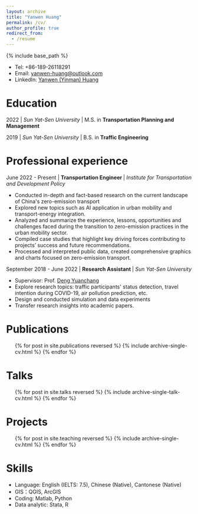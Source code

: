 ```yaml
---
layout: archive
title: "Yanwen Huang"
permalink: /cv/
author_profile: true
redirect_from:
  - /resume
---
```


{% include base_path %}

* Tel: +86-189-26118291
* Email: [yanwen-huang@outlook.com](mailto:yanwen-huang@outlook.com)
* LinkedIn: [Yanwen (Yinman) Huang](https://www.linkedin.com/in/yanwen-huang-yinman816)

Education
======
2022 | <i>Sun Yat-Sen University</i> | M.S. in <b>Transportation Planning and Management</b>

2019 | <i>Sun Yat-Sen University</i> | B.S. in <b>Traffic Engineering</b>

Professional experience
======
June 2022 - Present | <b> Transportation Engineer </b> | <i> Institute for Transportation and Development Policy</i>
* Conducted in-depth and fact-based research on the current landscape of China's zero-emission transport
* Explored new topics such as AI application in urban mobility and transport-energy integration.
* Analyzed and summarize the experience, lessons, opportunities and challenges faced during the transition to zero-emission practices in the urban mobility sector.
* Compiled case studies that highlight key driving forces contributing to projects’ success and future recommendations.
* Processed and interpreted public data, created comprehensive graphics and charts focused on zero-emission transport.

September 2018 - June 2022 | <b> Research Assistant </b> | <i> Sun Yat-Sen University</i>
* Supervisor: Prof. [Deng Yuanchang](https://ise.sysu.edu.cn/teacher/DengYuanchang)
* Explore research topics: traffic participants' status detection, travel intention during COVID-19, air pollution prediction, etc.
* Design and conducted simulation and data experiments
* Transfer research insights into academic papers.

Publications
======
  <ul>{% for post in site.publications reversed %}
    {% include archive-single-cv.html %}
  {% endfor %}</ul>
  
Talks
======
  <ul>{% for post in site.talks reversed %}
    {% include archive-single-talk-cv.html  %}
  {% endfor %}</ul>
  
Projects
======
  <ul>{% for post in site.teaching reversed %}
    {% include archive-single-cv.html %}
  {% endfor %}</ul>

Skills
======
* Language: English (IELTS: 7.5), Chinese (Native), Cantonese (Native)
* GIS：QGIS, ArcGIS
* Coding: Matlab, Python
* Data analytic: Stata, R
